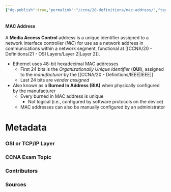 ```yaml
---
{"dg-publish":true,"permalink":"/ccna/20-definitions/mac-address/","tags":["defs_ccna"],"created":"2023-11-04T12:45:23.000-07:00","updated":"2023-11-06T17:18:22.000-08:00"}
---
```


#### MAC Address
A **Media Access Control** address is a unique identifier assigned to a network interface controller (*NIC*) for use as a network address in communications within a network segment, functional at [[CCNA/20 - Definitions/21 - OSI Layers/Layer 2\|Layer 2]].
- Ethernet uses 48-bit hexadecimal MAC addresses
	- First 24 bits is the *Organizationally Unique Identifier* (**OUI**), assigned to the *manufacturer* by the [[CCNA/20 - Definitions/IEEE\|IEEE]]
	- Last 24 bits are *vender assigned*
- Also known as a **Burned In Address (BIA)** when physically configured by the manufacturer
	- Every burned in MAC address is unique
		- Not logical (i.e., configured by software protocols on the device)
	- MAC addresses can also be manually configured by an administrator


# Metadata
### OSI or TCP/IP Layer

### CCNA Exam Topic

### Contributors

### Sources

